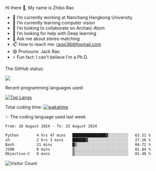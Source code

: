 Hi there 👋, My name is Zhibo Rao
- 🔭 I’m currently working at Nanchang Hangkong University
- 🌱 I’m currently learning computer vision
- 👯 I’m looking to collaborate on Archaic-Atom
- 🤔 I’m looking for help with Deep learning
- 💬 Ask me about stereo matching
- 📫 How to reach me: raoxi36@foxmail.com
- 😄 Pronouns: Jack Rao
- ⚡ Fun fact: I can't believe I'm a Ph.D.

The GitHub status:

![](https://github-readme-stats.vercel.app/api?username=ZhiboRao)

Recent programming languages used:

[![Top Langs](https://github-readme-stats.vercel.app/api/top-langs/?username=ZhiboRao&layout=compact)](https://github.com/anuraghazra/github-readme-stats)

Total coding time: [![wakatime](https://wakatime.com/badge/user/51ec5ec7-4742-4243-9eea-732ade32c0b7.svg)](https://wakatime.com/@51ec5ec7-4742-4243-9eea-732ade32c0b7)

✨ The coding language used last week 
<!--START_SECTION:waka-->

```txt
From: 18 August 2024 - To: 25 August 2024

Python        4 hrs 47 mins   ███████████████▓░░░░░░░░░   63.31 %
sh            2 hrs 3 mins    ██████▓░░░░░░░░░░░░░░░░░░   27.16 %
Bash          21 mins         █▒░░░░░░░░░░░░░░░░░░░░░░░   04.72 %
JSON          8 mins          ▒░░░░░░░░░░░░░░░░░░░░░░░░   01.84 %
Objective-C   6 mins          ▒░░░░░░░░░░░░░░░░░░░░░░░░   01.48 %
```

<!--END_SECTION:waka-->

![Visitor Count](https://profile-counter.glitch.me/Raohaocheng/count.svg)
